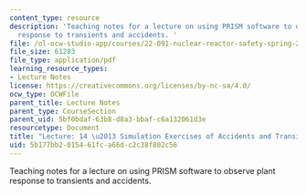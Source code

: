 ```yaml
---
content_type: resource
description: 'Teaching notes for a lecture on using PRISM software to observe plant
  response to transients and accidents. '
file: /ol-ocw-studio-app/courses/22-091-nuclear-reactor-safety-spring-2008/5b177bb2015461fca66dc2c38f802c56_MIT22_091S08_lec14note.pdf
file_size: 61283
file_type: application/pdf
learning_resource_types:
- Lecture Notes
license: https://creativecommons.org/licenses/by-nc-sa/4.0/
ocw_type: OCWFile
parent_title: Lecture Notes
parent_type: CourseSection
parent_uid: 5bf0bdaf-63b8-d8a3-bbaf-c6a132061d3e
resourcetype: Document
title: "Lecture: 14 \u2013 Simulation Exercises of Accidents and Transients"
uid: 5b177bb2-0154-61fc-a66d-c2c38f802c56
---
```

Teaching notes for a lecture on using PRISM software to observe plant response to transients and accidents. 